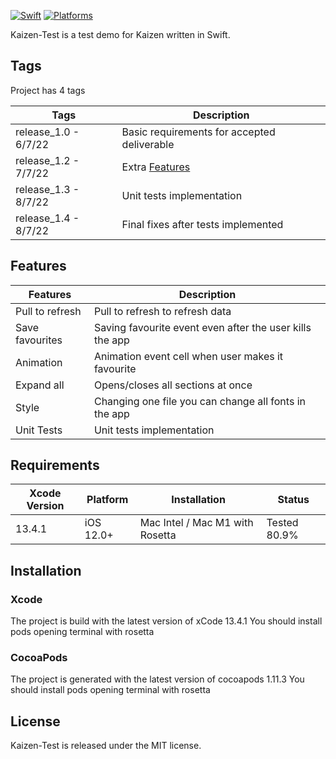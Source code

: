 [![Swift](https://img.shields.io/badge/Swift-5.6.1-orange?style=flat-square)](https://img.shields.io/badge/Swift-5.6.1-orange?style=flat-square)
[![Platforms](https://img.shields.io/badge/Platforms-iOS-yellowgreen?style=flat-square)](https://img.shields.io/badge/Platforms-iOS-yellowgreen?style=flat-square)

Kaizen-Test is a test demo for Kaizen written in Swift.

## Tags

Project has 4 tags

Tags                  | Description
--------------------- | -------------
release_1.0 - 6/7/22  | Basic requirements for accepted deliverable
release_1.2 - 7/7/22  | Extra [Features](#features)
release_1.3 - 8/7/22  | Unit tests implementation
release_1.4 - 8/7/22  | Final fixes after tests implemented

## Features

Features                  | Description
--------------------- | -------------
Pull to refresh       | Pull to refresh to refresh data
Save favourites       | Saving favourite event even after the user kills the app
Animation             | Animation event cell when user makes it favourite
Expand all            | Opens/closes all sections at once
Style                 | Changing one file you can change all fonts in the app
Unit Tests            | Unit tests implementation

## Requirements

| Xcode Version | Platform | Installation | Status |
| --- | --- | --- | --- |
| 13.4.1 | iOS 12.0+ | Mac Intel / Mac M1 with Rosetta | Tested 80.9% |

## Installation

### Xcode

The project is build with the latest version of xCode 13.4.1
You should install pods opening terminal with rosetta

### CocoaPods

The project is generated with the latest version of cocoapods 1.11.3
You should install pods opening terminal with rosetta

## License

Kaizen-Test is released under the MIT license.
